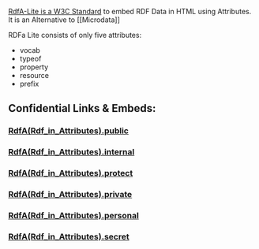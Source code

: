 [RdfA-Lite is a W3C Standard](http://www.w3.org/TR/rdfa-lite/) to embed RDF Data in HTML using Attributes. 
It is an Alternative to [[Microdata]]

RDFa Lite consists of only five attributes: 
- vocab 
- typeof 
- property 
- resource 
- prefix 


## Confidential Links & Embeds: 

### [RdfA(Rdf_in_Attributes).public](/_public\W3C\RDF(Resource_Description_Framework)/RdfA(Rdf_in_Attributes).public.md) 

### [RdfA(Rdf_in_Attributes).internal](/_internal\W3C\RDF(Resource_Description_Framework)/RdfA(Rdf_in_Attributes).internal.md) 

### [RdfA(Rdf_in_Attributes).protect](/_protect\W3C\RDF(Resource_Description_Framework)/RdfA(Rdf_in_Attributes).protect.md) 

### [RdfA(Rdf_in_Attributes).private](/_private\W3C\RDF(Resource_Description_Framework)/RdfA(Rdf_in_Attributes).private.md) 

### [RdfA(Rdf_in_Attributes).personal](/_personal\W3C\RDF(Resource_Description_Framework)/RdfA(Rdf_in_Attributes).personal.md) 

### [RdfA(Rdf_in_Attributes).secret](/_secret\W3C\RDF(Resource_Description_Framework)/RdfA(Rdf_in_Attributes).secret.md)

